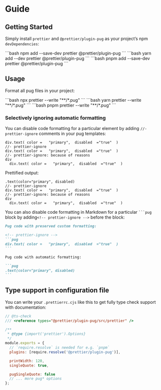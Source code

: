 # Guide

## Getting Started

Simply install `prettier` and `@prettier/plugin-pug` as your project’s npm `devDependencies`:

<code-group>
<code-block title="NPM" active>
```bash
npm add --save-dev prettier @prettier/plugin-pug
```
</code-block>

<code-block title="YARN">
```bash
yarn add --dev prettier @prettier/plugin-pug
```
</code-block>

<code-block title="PNPM">
```bash
pnpm add --save-dev prettier @prettier/plugin-pug
```
</code-block>
</code-group>

## Usage

Format all pug files in your project:

<code-group>
<code-block title="NPM" active>
```bash
npx prettier --write "**/*.pug"
```
</code-block>

<code-block title="YARN">
```bash
yarn prettier --write "**/*.pug"
```
</code-block>

<code-block title="PNPM">
```bash
pnpm prettier --write "**/*.pug"
```
</code-block>
</code-group>

### Selectively ignoring automatic formatting

You can disable code formatting for a particular element by adding `//- prettier-ignore` comments in your pug templates:

```pug
div.text( color =   "primary",  disabled  ="true"  )
//- prettier-ignore
div.text( color =   "primary",  disabled  ="true"  )
//- prettier-ignore: because of reasons
div
  div.text( color =   "primary",  disabled  ="true"  )
```

Prettified output:

```pug
.text(color="primary", disabled)
//- prettier-ignore
div.text( color =   "primary",  disabled  ="true"  )
//- prettier-ignore: because of reasons
div
  div.text( color =   "primary",  disabled  ="true"  )
```

You can also disable code formatting in Markdown for a particular ` ```pug ` block by adding`<!-- prettier-ignore -->` before the block:

````markdown
Pug code with preserved custom formatting:

<!-- prettier-ignore -->
```pug
div.text( color =   "primary",  disabled  ="true"  )
```

Pug code with automatic formatting:

```pug
.text(color="primary", disabled)
```
````

## Type support in configuration file

You can write your `.prettierrc.cjs` like this to get fully type check support with documentation:

```js
// @ts-check
/// <reference types="@prettier/plugin-pug/src/prettier" />

/**
 * @type {import('prettier').Options}
 */
module.exports = {
  // `require.resolve` is needed for e.g. `pnpm`
  plugins: [require.resolve('@prettier/plugin-pug')],

  printWidth: 120,
  singleQuote: true,

  pugSingleQuote: false
  // ... more pug* options
};
```
